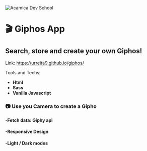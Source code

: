 ![Acamica Dev School](https://d92mrp7hetgfk.cloudfront.net/images/sites/misc/Acamica/original.png?1590185035)
<h1> 🎬 Giphos App </h1>

<h2> Search, store and create your own Giphos! </h2>

Link:
<a href= "https://urreita9.github.io/giphos/">https://urreita9.github.io/giphos/</a>

Tools and Techs:  
<ul>
  <li><b>Html</b></li>
  <li><b>Sass</b></li>
  <li><b>Vanilla Javascript</b></li>
</ul>  
<h3> 📷 Use you <b>Camera</b> to create a Gipho </h3>

<h4>-Fetch data: Giphy api</h4>
<h4>-Responsive Design</h4>
<h4>-Light / Dark modes</h4>
